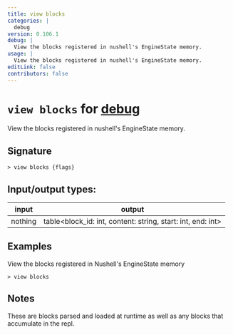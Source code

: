 ```yaml
---
title: view blocks
categories: |
  debug
version: 0.106.1
debug: |
  View the blocks registered in nushell's EngineState memory.
usage: |
  View the blocks registered in nushell's EngineState memory.
editLink: false
contributors: false
---
```

<!-- This file is automatically generated. Please edit the command in https://github.com/nushell/nushell instead. -->

# `view blocks` for [debug](/commands/categories/debug.md)

<div class='command-title'>View the blocks registered in nushell&#x27;s EngineState memory.</div>

## Signature

```> view blocks {flags} ```


## Input/output types:

| input   | output                                                      |
| ------- | ----------------------------------------------------------- |
| nothing | table&lt;block_id: int, content: string, start: int, end: int&gt; |
## Examples

View the blocks registered in Nushell's EngineState memory
```nu
> view blocks

```

## Notes
These are blocks parsed and loaded at runtime as well as any blocks that accumulate in the repl.